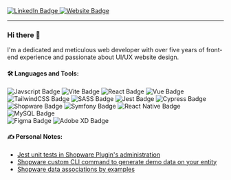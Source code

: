 <div id="badges">
  <a href="https://www.linkedin.com/in/nguyenthevien/">
    <img src="https://img.shields.io/badge/LinkedIn-blue?style=for-the-badge&logo=linkedin&logoColor=white" alt="LinkedIn Badge"/>
  </a>
  <a href="https://viennt.me/">
    <img src="https://img.shields.io/badge/Personal Notes-white?style=for-the-badge&logo=notion&logoColor=282A36" alt="Website Badge"/>
  </a>
</div>

---

### Hi there 👋
I'm a dedicated and meticulous web developer with over five years of front-end experience and passionate about UI/UX website design.

#### :hammer_and_wrench: Languages and Tools:
<div id="badges">
  <img src="https://img.shields.io/badge/Javscript-E8D44E?style=for-the-badge&logo=javascript&logoColor=white" alt="Javscript Badge"/>
  <img src="https://img.shields.io/badge/Vite-636CFF.svg?style=for-the-badge&logo=vite&logoColor=FFCC23" alt="Vite Badge"/>
  <img src="https://img.shields.io/badge/React-5FD3F3?style=for-the-badge&logo=react&logoColor=212121" alt="React Badge"/>
  <img src="https://img.shields.io/badge/Vue 3-3EB27F.svg?style=for-the-badge&logo=vue.js&logoColor=white" alt="Vue Badge"/>
  <img src="https://img.shields.io/badge/TailwindCSS-38BDF9?style=for-the-badge&logo=tailwind css&logoColor=white" alt="TailwindCSS Badge"/>
  <img src="https://img.shields.io/badge/SASS-C76495?style=for-the-badge&logo=sass&logoColor=white" alt="SASS Badge"/>
  <img src="https://img.shields.io/badge/Jest-99425B?style=for-the-badge&logo=jest&logoColor=white" alt="Jest Badge"/>
  <img src="https://img.shields.io/badge/Cypress-63D4A4?style=for-the-badge&logo=cypress&logoColor=white" alt="Cypress Badge"/>
</div>
<div id="badges">
  <img src="https://img.shields.io/badge/Shopware-1999F7?style=for-the-badge&logo=shopware&logoColor=white" alt="Shopware Badge"/>
  <img src="https://img.shields.io/badge/Symfony-000000?style=for-the-badge&logo=symfony&logoColor=white" alt="Symfony Badge"/>
  <img src="https://img.shields.io/badge/React Native-5FD3F3?style=for-the-badge&logo=react&logoColor=212121" alt="React Native Badge"/>
  <img src="https://img.shields.io/badge/MySQL-42759B?style=for-the-badge&logo=mysql&logoColor=white" alt="MySQL Badge"/>
</div>
<div id="badges">
  <img src="https://img.shields.io/badge/Figma-2B2B32?style=for-the-badge&logo=figma&logoColor=white" alt="Figma Badge"/>
  <img src="https://img.shields.io/badge/Adobe XD-440235?style=for-the-badge&logo=adobe xd&logoColor=F85FEF" alt="Adobe XD Badge"/>
</div>

#### :writing_hand: Personal Notes:
- [Jest unit tests in Shopware Plugin's administration](https://viennt.me/jest-unit-tests-in-shopware-plugins-administration)
- [Shopware custom CLI command to generate demo data on your entity](https://viennt.me/shopware-custom-cli-command-to-generate-demo-data-on-your-entity)
- [Shopware data associations by examples](https://viennt.me/shopware-data-associations-by-examples)

<!-- #### :fire: My Stats: -->

<!-- [![GitHub Streak](http://github-readme-streak-stats.herokuapp.com?user=viennt&theme=darcula&background=151515)](https://git.io/streak-stats) -->

<!-- [![Top Langs](https://github-readme-stats.vercel.app/api/top-langs/?username=viennt&layout=compact&theme=dark)](https://github.com/viennt) -->

